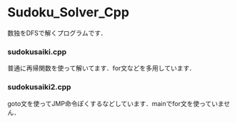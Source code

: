 # Sudoku_Solver_Cpp

数独をDFSで解くプログラムです．



### sudokusaiki.cpp

普通に再帰関数を使って解いてます．for文などを多用しています．



### sudokusaiki2.cpp

goto文を使ってJMP命令ぽくするなどしています．mainでfor文を使っていません．
